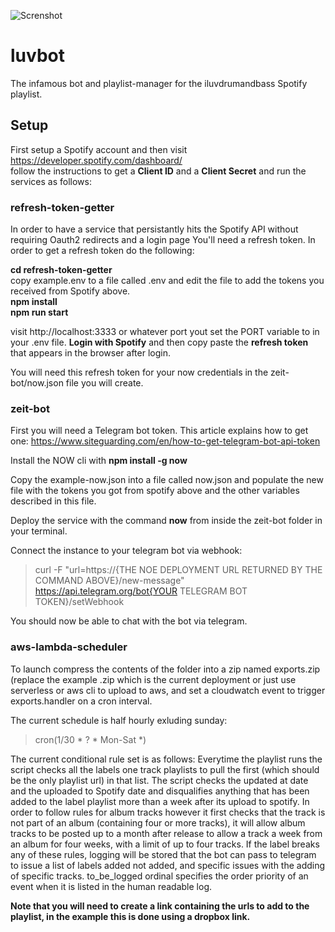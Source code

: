 ![Screnshot](https://i.imgur.com//LMRjQJJs.png)
# luvbot
The infamous bot and playlist-manager for the iluvdrumandbass Spotify playlist.

## Setup
First setup a Spotify account and then visit https://developer.spotify.com/dashboard/  
follow the instructions to get a **Client ID** and a **Client Secret** and run the services as follows:

### refresh-token-getter

In order to have a service that persistantly hits the Spotify API without requiring Oauth2 redirects and a login page
You'll need a refresh token. In order to get a refresh token do the following:

**cd refresh-token-getter**\
copy example.env to a file called .env and edit the file to add the tokens you received from Spotify above.\
**npm install**\
**npm run start**

visit http://localhost:3333 or whatever port yout set the PORT variable to in your .env file.
**Login with Spotify** and then copy paste the **refresh token** that appears in the browser after login.

You will need this refresh token for your now credentials in the zeit-bot/now.json file you will create.


### zeit-bot  

First you will need a Telegram bot token. This article explains how to get one:
https://www.siteguarding.com/en/how-to-get-telegram-bot-api-token

Install the NOW cli with **npm install -g now**  

Copy the example-now.json into a file called now.json and populate the new file with the tokens you got from spotify above
and the other variables described in this file.

Deploy the service with the command **now** from inside the zeit-bot folder in your terminal.

Connect the instance to your telegram bot via webhook:
>curl -F "url=https://{THE NOE DEPLOYMENT URL RETURNED BY THE COMMAND ABOVE}/new-message" https://api.telegram.org/bot{YOUR TELEGRAM BOT TOKEN}/setWebhook

You should now be able to chat with the bot via telegram.

### aws-lambda-scheduler
To launch compress the contents of the folder into a zip named exports.zip (replace the example .zip which is the current deployment
or just use serverless or aws cli to upload to aws, and set a cloudwatch event to trigger exports.handler on a cron interval.

The current schedule is half hourly exluding sunday:
>cron(1/30 * ? * Mon-Sat *)

The current conditional rule set is as follows:
Everytime the playlist runs the script checks all the labels one track playlists to pull the first (which should be the only playlist url) in that list.
The script checks the updated at date and the uploaded to Spotify date and disqualifies anything that has been added to the label playlist more than a week after its upload to spotify.
In order to follow rules for album tracks however it first checks that the track is not part of an album (containing four or more tracks), it will allow album tracks to be posted up to a month after release to allow a track a week from an album for four weeks, with a limit of up to four tracks.
If the label breaks any of these rules, logging will be stored that the bot can pass to telegram to issue a list of labels added not added, and specific issues with the adding of specific tracks. to_be_logged ordinal specifies the order priority of an event when it is listed in the human readable log.

**Note that you will need to create a link containing the urls to add to the playlist, in the example this is
done using a dropbox link.**




